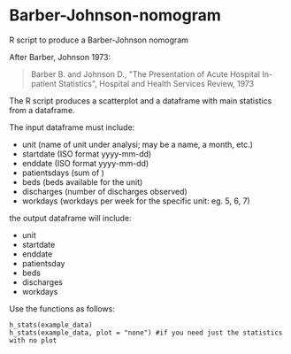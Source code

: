 # Barber-Johnson-nomogram
R script to produce a Barber-Johnson nomogram

After Barber, Johnson 1973:

> Barber B. and Johnson D., "The Presentation of Acute Hospital In-patient Statistics",
> Hospital and Health Services Review, 1973

The R script produces a scatterplot and a dataframe with main statistics from a dataframe.

The input dataframe must include:

* unit (name of unit under analysi; may be a name, a month, etc.) 
* startdate (ISO format yyyy-mm-dd)
* enddate (ISO format yyyy-mm-dd)
* patientsdays (sum of ) 
* beds (beds available for the unit)
* discharges (number of discharges observed)
* workdays (workdays per week for the specific unit: eg. 5, 6, 7)

the output dataframe will include:

* unit
* startdate
* enddate
* patientsday
* beds
* discharges
* workdays

Use the functions as follows:

    h_stats(example_data)
    h_stats(example_data, plot = "none") #if you need just the statistics with no plot
